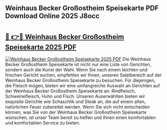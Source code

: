 ## Weinhaus Becker Großostheim Speisekarte PDF Download Online 2025 J8occ

# <h2><a href="http://gccr8p.nevu.top/?p=Weinhaus+Becker+Gro%c3%9fostheim+Speisekarte">🔗 👉🔴 Weinhaus Becker Großostheim Speisekarte 2025 PDF</a></h2>

[![Weinhaus Becker Großostheim Speisekarte 2025 PDF](https://i.imgur.com/dBaPXMq.png)](http://gccr8p.nevu.top/?p=Weinhaus+Becker+Gro%c3%9fostheim+Speisekarte)
Die Weinhaus Becker Großostheim Speisekarte ist nicht nur eine Liste von Gerichten, sondern auch die Kunst der Wahl. Wenn Sie nach einem leichten und frischen Gericht suchen, empfehlen wir Ihnen, unseren Salatbereich auf der Weinhaus Becker Großostheim Speisekarte zu besuchen. Für diejenigen, die Fleisch mögen, bieten wir eine umfangreiche Auswahl an Gerichten auf der Weinhaus Becker Großostheim Speisekarte an: Rindfleisch, Schweinefleisch, Huhn und Fisch. Unseren Auserwählten bieten wir exquisite Gerichte wie Schaschlik und Steak an, die auf einem alten, natürlichen Feuer zubereitet werden. Wenn Sie sich nicht entscheiden können, was Sie von der Weinhaus Becker Großostheim Speisekarte wünschen, ist unser Team bereit zu helfen und Ihnen einen komfortablen und komfortablen Service zu bieten.
